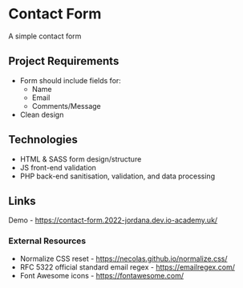 # Contact Form

A simple contact form

## Project Requirements

- Form should include fields for:
  - Name
  - Email
  - Comments/Message
- Clean design

## Technologies
- HTML & SASS form design/structure
- JS front-end validation
- PHP back-end sanitisation, validation, and data processing

## Links

Demo - https://contact-form.2022-jordana.dev.io-academy.uk/

### External Resources 
- Normalize CSS reset - https://necolas.github.io/normalize.css/
- RFC 5322 official standard email regex - https://emailregex.com/
- Font Awesome icons - https://fontawesome.com/
